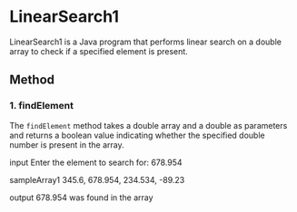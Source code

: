 # LinearSearch1

LinearSearch1 is a Java program that performs linear search on a double array to check if a specified element is present.

## Method

### 1. findElement

The `findElement` method takes a double array and a double as parameters and returns a boolean value indicating whether the specified double number is present in the array.

input 
Enter the element to search for: 678.954


sampleArray1
345.6, 678.954, 234.534, -89.23

output
678.954 was found in the array



